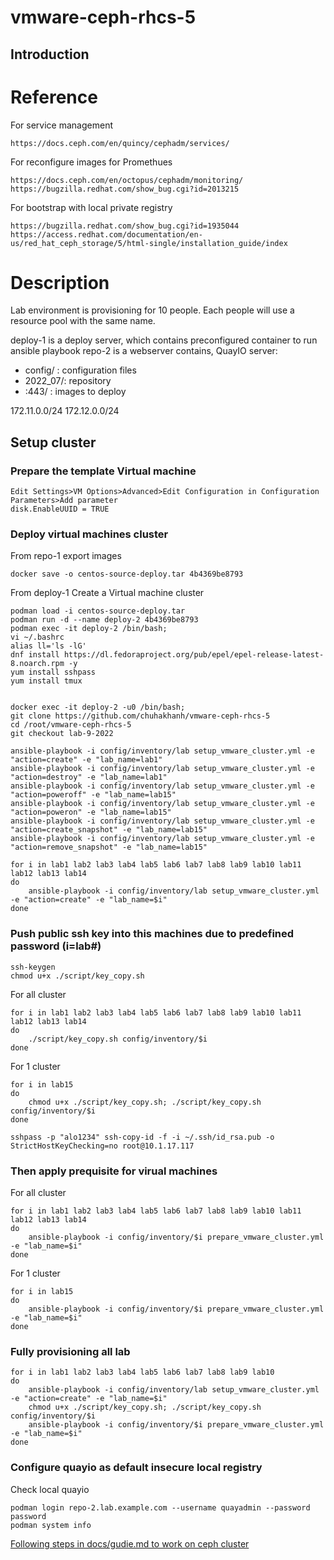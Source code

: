 # vmware-ceph-rhcs-5



## Introduction

# Reference

For service management

    https://docs.ceph.com/en/quincy/cephadm/services/

For reconfigure images for Promethues
    
    https://docs.ceph.com/en/octopus/cephadm/monitoring/
    https://bugzilla.redhat.com/show_bug.cgi?id=2013215

For bootstrap with local private registry
    
    https://bugzilla.redhat.com/show_bug.cgi?id=1935044
    https://access.redhat.com/documentation/en-us/red_hat_ceph_storage/5/html-single/installation_guide/index
# Description

Lab environment is provisioning for 10 people. Each people will use a resource pool with the same name. 

deploy-1 is a deploy server, which contains preconfigured container to run ansible playbook
repo-2 is a webserver contains, QuayIO server:
- config/ : configuration files
- 2022_07/<repo ID>: repository 
- :443/ : images to deploy

172.11.0.0/24
172.12.0.0/24

## Setup cluster

### Prepare the template Virtual machine

    Edit Settings>VM Options>Advanced>Edit Configuration in Configuration Parameters>Add parameter
    disk.EnableUUID = TRUE
          
### Deploy virtual machines cluster

From repo-1 export images

    docker save -o centos-source-deploy.tar 4b4369be8793

From deploy-1 
Create a Virtual machine cluster 

    podman load -i centos-source-deploy.tar
    podman run -d --name deploy-2 4b4369be8793
    podman exec -it deploy-2 /bin/bash; 
    vi ~/.bashrc 
    alias ll='ls -lG'
    dnf install https://dl.fedoraproject.org/pub/epel/epel-release-latest-8.noarch.rpm -y
    yum install sshpass
    yum install tmux

    
    docker exec -it deploy-2 -u0 /bin/bash;
    git clone https://github.com/chuhakhanh/vmware-ceph-rhcs-5
    cd /root/vmware-ceph-rhcs-5
    git checkout lab-9-2022

    ansible-playbook -i config/inventory/lab setup_vmware_cluster.yml -e "action=create" -e "lab_name=lab1"
    ansible-playbook -i config/inventory/lab setup_vmware_cluster.yml -e "action=destroy" -e "lab_name=lab1"
    ansible-playbook -i config/inventory/lab setup_vmware_cluster.yml -e "action=poweroff" -e "lab_name=lab15"
    ansible-playbook -i config/inventory/lab setup_vmware_cluster.yml -e "action=poweron" -e "lab_name=lab15"
    ansible-playbook -i config/inventory/lab setup_vmware_cluster.yml -e "action=create_snapshot" -e "lab_name=lab15"
    ansible-playbook -i config/inventory/lab setup_vmware_cluster.yml -e "action=remove_snapshot" -e "lab_name=lab15"

    for i in lab1 lab2 lab3 lab4 lab5 lab6 lab7 lab8 lab9 lab10 lab11 lab12 lab13 lab14
    do
        ansible-playbook -i config/inventory/lab setup_vmware_cluster.yml -e "action=create" -e "lab_name=$i"
    done

### Push public ssh key into this machines due to predefined password (i=lab#)
    
    ssh-keygen
    chmod u+x ./script/key_copy.sh
    
For all cluster 
    
    for i in lab1 lab2 lab3 lab4 lab5 lab6 lab7 lab8 lab9 lab10 lab11 lab12 lab13 lab14
    do
        ./script/key_copy.sh config/inventory/$i
    done
    
For 1 cluster     

    for i in lab15
    do
        chmod u+x ./script/key_copy.sh; ./script/key_copy.sh config/inventory/$i
    done
    
    sshpass -p "alo1234" ssh-copy-id -f -i ~/.ssh/id_rsa.pub -o StrictHostKeyChecking=no root@10.1.17.117
    
### Then apply prequisite for virual machines

For all cluster 

    for i in lab1 lab2 lab3 lab4 lab5 lab6 lab7 lab8 lab9 lab10 lab11 lab12 lab13 lab14
    do
        ansible-playbook -i config/inventory/$i prepare_vmware_cluster.yml -e "lab_name=$i"
    done

For 1 cluster 

    for i in lab15
    do
        ansible-playbook -i config/inventory/$i prepare_vmware_cluster.yml -e "lab_name=$i"
    done


### Fully provisioning all lab

    for i in lab1 lab2 lab3 lab4 lab5 lab6 lab7 lab8 lab9 lab10
    do
        ansible-playbook -i config/inventory/lab setup_vmware_cluster.yml -e "action=create" -e "lab_name=$i"
        chmod u+x ./script/key_copy.sh; ./script/key_copy.sh config/inventory/$i
        ansible-playbook -i config/inventory/$i prepare_vmware_cluster.yml -e "lab_name=$i"
    done
    

### Configure quayio as default insecure local registry 

Check local quayio

    podman login repo-2.lab.example.com --username quayadmin --password password
    podman system info

[Following steps in docs/gudie.md to work on ceph cluster](docs/guide.md)
